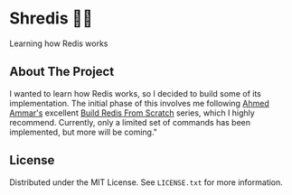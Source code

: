 # Shredis 🎸🎸

Learning how Redis works

## About The Project

I wanted to learn how Redis works, so I decided to build some of its implementation. The initial phase of this involves me following [Ahmed Ammar's](https://github.com/ahmedash95) excellent [Build Redis From Scratch](https://www.build-redis-from-scratch.dev/en/introduction) series, which I highly recommend. Currently, only a limited set of commands has been implemented, but more will be coming."

## License

Distributed under the MIT License. See `LICENSE.txt` for more information.